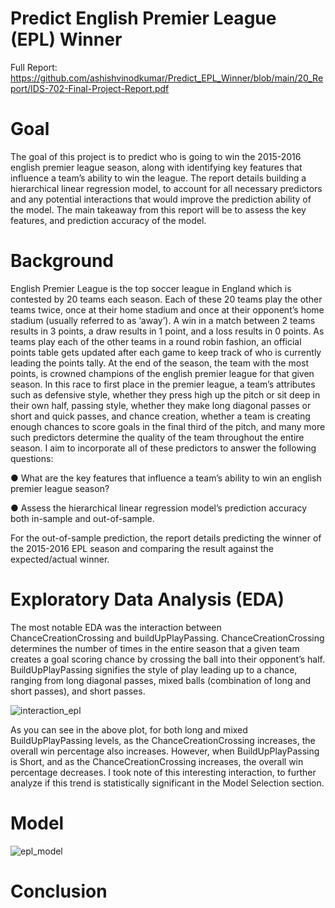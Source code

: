 # Predict English Premier League (EPL) Winner

Full Report: https://github.com/ashishvinodkumar/Predict_EPL_Winner/blob/main/20_Report/IDS-702-Final-Project-Report.pdf

# Goal
The goal of this project is to predict who is going to win the 2015-2016 english premier league season, along with identifying key features that influence a team’s ability to win the league. The report details building a hierarchical linear regression model, to account for all necessary predictors and any potential interactions that would improve the prediction ability of the model. The main takeaway from this report will be to assess the key features, and prediction accuracy of the model.

# Background 
English Premier League is the top soccer league in England which is contested by 20 teams each season. Each of these 20 teams play the other teams twice, once at their home stadium and once at their opponent’s home stadium (usually referred to as ‘away’). A win in a match between 2 teams results in 3 points, a draw results in 1 point, and a loss results in 0 points. As teams play each of the other teams in a round robin fashion, an official points table gets updated after each game to keep track of who is currently leading the points tally. At the end of the season, the team with the most points, is crowned champions of the english premier league for that given season. In this race to first place in the premier league, a team’s attributes such as defensive style, whether they press high up the pitch or sit deep in their own half, passing style, whether they make long diagonal passes or short and quick passes, and chance creation, whether a team is creating enough chances to score goals in the final third of the pitch, and many more such predictors determine the quality of the team throughout the entire season. I aim to incorporate all of these predictors to answer the following questions:

●	What are the key features that influence a team’s ability to win an english premier league season?

●	Assess the hierarchical linear regression model’s prediction accuracy both in-sample and out-of-sample. 

For the out-of-sample prediction, the report details predicting the winner of the 2015-2016 EPL season and comparing the result against the expected/actual winner.


# Exploratory Data Analysis (EDA)
The most notable EDA was the interaction between ChanceCreationCrossing and buildUpPlayPassing. ChanceCreationCrossing determines the number of times in the entire season that a given team creates a goal scoring chance by crossing the ball into their opponent’s half. BuildUpPlayPassing signifies the style of play leading up to a chance, ranging from long diagonal passes, mixed balls (combination of long and short passes), and short passes.

![interaction_epl](https://user-images.githubusercontent.com/26104722/124060453-15299f00-d9fb-11eb-959c-5c1370774ad1.png)

As you can see in the above plot, for both long and mixed BuildUpPlayPassing levels, as the ChanceCreationCrossing increases, the overall win percentage also increases. However, when BuildUpPlayPassing is Short, and as the ChanceCreationCrossing increases, the overall win percentage decreases. I took note of this interesting interaction, to further analyze if this trend is statistically significant in the Model Selection section.

# Model
![epl_model](https://user-images.githubusercontent.com/26104722/124060187-8157d300-d9fa-11eb-9105-a8a4e5f08c9a.png)

# Conclusion


